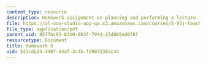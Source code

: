 ```yaml
---
content_type: resource
description: Homework assignment on planning and performing a lecture.
file: https://ol-ocw-studio-app-qa.s3.amazonaws.com/courses/5-95j-teaching-college-level-science-and-engineering-spring-2009/543cde24440f44af3c4bfd907238dc44_MIT5_95js09_hw05.pdf
file_type: application/pdf
parent_uid: 8577bc93-83b0-863f-794d-25d009ad0f8f
resourcetype: Document
title: Homework 5
uid: 543cde24-440f-44af-3c4b-fd907238dc44
---
```


